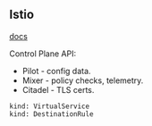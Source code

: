 Istio
-

[docs](https://istio.io/latest/docs/)

Control Plane API:
* Pilot - config data.
* Mixer - policy checks, telemetry.
* Citadel - TLS certs.

````
kind: VirtualService
kind: DestinationRule
````
